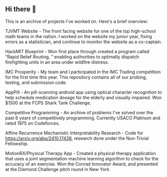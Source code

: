 ## Hi there 👋

This is an archive of projects I've worked on. Here's a brief overview:

TJVMT Website - The front facing website for one of the top high-school math teams in the nation. I worked on the website my junior year, fixing errors as a statistician, and continue to monitor the website as a co-captain. 

HackMIT Blueprint - Won first place through created a program called “Rapid Relief Routing, ” enabling authorities to optimally dispatch firefighting units in an area under wildfire distress.

IMC Prosperity - My team and I participated in the IMC Trading competition for the first time this year. This repository contains all of our probing, testing, and submission code. 

AppPill - An pill-scanning android app using optical character recognition to help schedule medication dosage for the elderly and visually impaired. Won $1500 at the FCPS Shark Tank Challenge. 

Competitive Programming - An archive of problems I've solved over the past 6 years of competitively programming. Currently USACO Platinum and rated 1975 on Codeforces. 

Affine Recurrence Mechanistic Interpretability Research - Code for https://arxiv.org/abs/2410.17438, research done under the Non-Trivial Fellowship. 

MotionRX/Physical Therapy App - Created a physical therapy application that uses a joint segmentation machine learning algorithm to check for the accuracy of an exercise. Won the Conrad Innovator Award, and presented at the Diamond Challenge pitch round in New York
